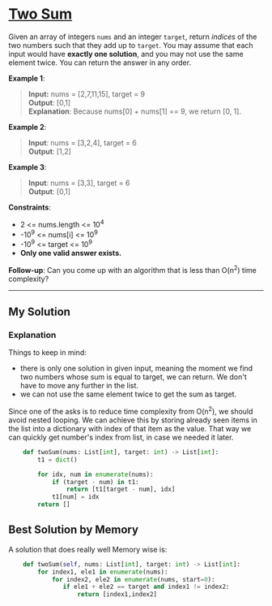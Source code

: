 # [Two Sum](https://leetcode.com/problems/two-sum/)

Given an array of integers `nums` and an integer `target`, return _indices_ of the two numbers such that they add up to `target`. You may assume that each input would have __exactly one solution__, and you may not use the same element twice. You can return the answer in any order.

__Example 1__:
> __Input:__ nums = [2,7,11,15], target = 9</br>
> __Output__: [0,1]</br>
> __Explanation__: Because nums[0] + nums[1] == 9, we return [0, 1].

__Example 2__:
> __Input__: nums = [3,2,4], target = 6</br>
> __Output__: [1,2]

__Example 3__:
> __Input__: nums = [3,3], target = 6</br>
> __Output__: [0,1]

__Constraints__:
- 2 <= nums.length <= 10<sup>4</sup>
- -10<sup>9</sup> <= nums[i] <= 10<sup>9</sup>
- -10<sup>9</sup> <= target <= 10<sup>9</sup>
- __Only one valid answer exists.__

__Follow-up__: Can you come up with an algorithm that is less than O(n<sup>2</sup>) time complexity?

***
## My Solution

### Explanation
Things to keep in mind:
- there is only one solution in given input, meaning the moment we find two numbers whose sum is equal to target, we can return. We don't have to move any further in the list.
- we can not use the same element twice to get the sum as target.

Since one of the asks is to reduce time complexity from O(n<sup>2</sup>), we should avoid nested looping. We can achieve this by storing already seen items in the list into a dictionary with index of that item as the value. That way we can quickly get number's index from list, in case we needed it later.

```python
    def twoSum(nums: List[int], target: int) -> List[int]:
        t1 = dict()

        for idx, num in enumerate(nums):
            if (target - num) in t1:
                return [t1[target - num], idx]
            t1[num] = idx
        return []
```

## Best Solution by Memory
A solution that does really well Memory wise is:
```python
    def twoSum(self, nums: List[int], target: int) -> List[int]:
        for index1, ele1 in enumerate(nums):
            for index2, ele2 in enumerate(nums, start=0):
               if ele1 + ele2 == target and index1 != index2:
                   return [index1,index2]
```
